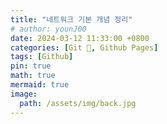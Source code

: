 ```yaml
---
title: "네트워크 기본 개념 정리"
# author: younJ00
date: 2024-03-12 11:33:00 +0800
categories: [Git 🌱, Github Pages]
tags: [Github]
pin: true
math: true
mermaid: true
image:
  path: /assets/img/back.jpg
---
```

